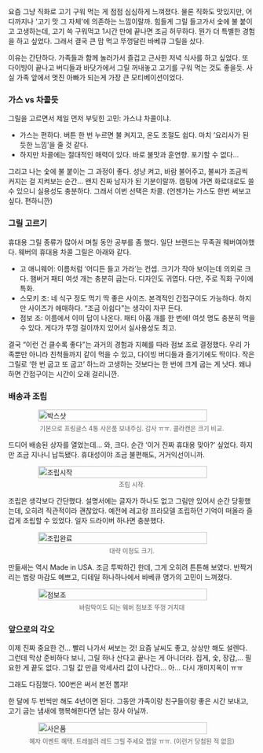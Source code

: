 요즘 그냥 직화로 고기 구워 먹는 게 점점 심심하게 느껴졌다. 물론 직화도 맛있지만, 어디까지나 '고기 맛 그 자체'에 의존하는 느낌이랄까. 힘들게 그릴 들고가서 숯에 불 붙이고 고생하는데, 고기 쓱 구워먹고 1시간 만에 끝나면 조금 허무하다. 뭔가 더 특별한 경험을 하고 싶었다. 그래서 결국 큰 맘 먹고 뚜껑달린 바베큐 그릴을 샀다.

이유는 간단하다. 가족들과 함께 놀러가서 즐겁고 근사한 저녁 식사를 하고 싶었다. 또 다이빙이 끝나고 버디들과 바닷가에서 그릴 꺼내놓고 고기를 구워 먹는 것도 좋을듯. 사실 가족 앞에서 멋진 아빠가 되는게 가장 큰 모티베이션이었다.
### 가스 vs 차콜듯
그릴을 고르면서 제일 먼저 부딪힌 고민: 가스냐 차콜이냐.
- 가스는 편하다. 버튼 한 번 누르면 불 켜지고, 온도 조절도 쉽다. 마치 ‘요리사가 된 듯한 느낌’을 줄 것 같다.
- 하지만 차콜에는 절대적인 매력이 있다. 바로 불맛과 훈연향. 포기할 수 없다...

그리고 나는 숯에 불 붙이는 그 과정이 좋다. 성냥 켜고, 바람 불어주고, 불씨가 조금씩 커지는 걸 지켜보는 순간… 왠지 진짜 남자가 된 기분이랄까. 캠핑에 가면 화로대로도 쓸 수 있으니 실용성도 충분하다. 그래서 이번 선택은 차콜. (언젠가는 가스도 한번 써보고 싶다. 편하니깐)
### 그릴 고르기
휴대용 그릴 종류가 많아서 며칠 동안 공부를 좀 했다. 일단 브랜드는 무족권 웨버여야했다. 웨버의 휴대용 차콜 그릴은 아래와 같다.
- 고 애니웨어: 이름처럼 ‘어디든 들고 가라’는 컨셉. 크기가 작아 보이는데 의외로 크다. 햄버거 패티 여섯 개는 충분히 굽는다. 디자인도 귀엽다. 다만, 주로 직화 구이에 특화.
- 스모키 조: 네 식구 정도 먹기 딱 좋은 사이즈. 본격적인 간접구이도 가능하다. 하지만 사이즈가 애매하다. “조금 아쉽다”는 생각이 자꾸 든다.
- 점보 조: 이름에서 이미 답이 나온다. 패티 아홉 개를 한 번에! 여섯 명도 충분히 먹을 수 있다. 게다가 뚜껑 걸이까지 있어서 실사용성도 최고.

결국 “이런 건 클수록 좋다”는 과거의 경험과 지혜를 따라 점보 조로 결정했다. 우리 가족뿐만 아니라 친척들까지 같이 먹을 수 있고, 다이빙 버디들과 즐기기에도 딱이다. 작은 그릴로 ‘한 번 굽고 또 굽고’ 하느라 고생하는 것보다는 한 번에 크게 굽는 게 낫다. 왜냐하면 간접구이는 시간이 오래 걸리니깐.
### 배송과 조립

<figure style="display: flex; flex-direction: column; align-items: center;">
  <img src="/images/2025-09-10-02.jpg" alt="박스샷" style="width: 90%; height: 90%;">
  <figcaption style="font-size: 0.9em; opacity: 0.7; margin-top: 0.3em;">
    기본으로 프링글스 4통 사은품 보내주심. 감사 ㅠㅠ. 콜라캔은 크기 비교.
  </figcaption>
</figure>

드디어 배송된 상자를 열었는데… 와, 크다. 순간 ‘이거 진짜 휴대용 맞아?’ 싶었다. 하지만 조금 지나니 납득됐다. 휴대성이야 조금 불편해도, 거거익선이니까.

<figure style="display: flex; flex-direction: column; align-items: center;">
  <img src="/images/2025-09-10-04.jpg" alt="조립시작" style="width: 90%; height: 90%;">
  <figcaption style="font-size: 0.9em; opacity: 0.7; margin-top: 0.3em;">
    조립 시작.
  </figcaption>
</figure>

조립은 생각보다 간단했다. 설명서에는 글자가 하나도 없고 그림만 있어서 순간 당황했는데, 오히려 직관적이라 괜찮았다. 예전에 레고랑 프라모델 조립하던 기억이 떠올라 즐겁게 조립할 수 있었다. 일자 드라이버 하나면 충분했다.

<figure style="display: flex; flex-direction: column; align-items: center;">
  <img src="/images/2025-09-10-05.jpg" alt="조립완료" style="width: 90%; height: 90%;">
  <figcaption style="font-size: 0.9em; opacity: 0.7; margin-top: 0.3em;">
    대략 이정도 크기.
  </figcaption>
</figure>

만듦새는 역시 Made in USA. 조금 투박하긴 한데, 그게 오히려 튼튼해 보였다. 반짝거리는 법랑 마감도 예쁘고, 디테일 하나하나에서 바베큐 명가의 고민이 느껴졌다.

<figure style="display: flex; flex-direction: column; align-items: center;">
  <img src="/images/2025-09-10-01.jpg" alt="점보조" style="width: 90%; height: 90%;">
  <figcaption style="font-size: 0.9em; opacity: 0.7; margin-top: 0.3em;">
    바람막이도 되는 웨버 점보조 뚜껑 거치대
  </figcaption>
</figure>

### 앞으로의 각오
이제 진짜 중요한 건… 빨리 나가서 써보는 것! 요즘 날씨도 좋고, 상상만 해도 설렌다. 그런데 막상 준비하다 보니, 그릴 하나 산다고 끝나는 게 아니더라. 집게, 숯, 장갑,… 필요한 게 끝도 없다. 그릴 값 만큼 악세사리 값이 나간다... 아… 다시 개미지옥이 ㅠㅠ

그래도 다짐했다. 100번은 써서 본전 뽑자!

한 달에 두 번씩만 해도 4년이면 된다. 그동안 가족이랑 친구들이랑 좋은 시간 보내고, 고기 굽는 냄새에 행복해한다면 남는 장사 아닐까.

<figure style="display: flex; flex-direction: column; align-items: center;">
  <img src="/images/2025-09-10-03.jpg" alt="사은품" style="width: 90%; height: 90%;">
  <figcaption style="font-size: 0.9em; opacity: 0.7; margin-top: 0.3em;">
    혜자 이벤트 혜택. 트래블러 레드 그릴 주세요 젭알 ㅠㅠ. (이런거 당첨된 적 없음)
  </figcaption>
</figure>